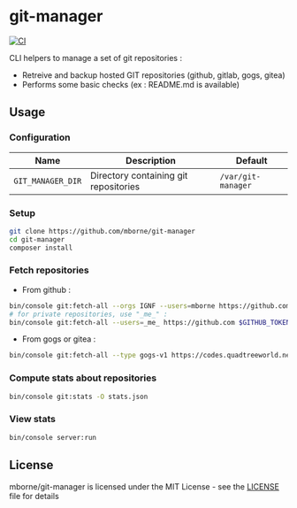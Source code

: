 # git-manager

[![CI](https://github.com/mborne/git-manager/actions/workflows/ci.yml/badge.svg)](https://github.com/mborne/git-manager/actions/workflows/ci.yml)

CLI helpers to manage a set of git repositories :

* Retreive and backup hosted GIT repositories (github, gitlab, gogs, gitea)
* Performs some basic checks (ex : README.md is available)

## Usage

### Configuration

| Name              | Description                           | Default            |
| ----------------- | ------------------------------------- | ------------------ |
| `GIT_MANAGER_DIR` | Directory containing git repositories | `/var/git-manager` |

### Setup

```bash
git clone https://github.com/mborne/git-manager
cd git-manager
composer install
```

### Fetch repositories

* From github :

```bash
bin/console git:fetch-all --orgs IGNF --users=mborne https://github.com $GITHUB_TOKEN
# for private repositories, use "_me_" :
bin/console git:fetch-all --users=_me_ https://github.com $GITHUB_TOKEN
```

* From gogs or gitea :

```bash
bin/console git:fetch-all --type gogs-v1 https://codes.quadtreeworld.net $GITEA_TOKEN
```


### Compute stats about repositories

```bash
bin/console git:stats -O stats.json
```

### View stats

```bash
bin/console server:run
```

## License

mborne/git-manager is licensed under the MIT License - see the [LICENSE](LICENSE) file for details
